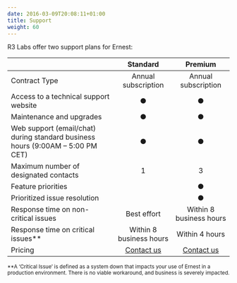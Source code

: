```yaml
---
date: 2016-03-09T20:08:11+01:00
title: Support
weight: 60
---
```


R3 Labs offer two support plans for Ernest:

|   | Standard | Premium |
|---|:---:|:---:|
| Contract Type | Annual subscription | Annual subscription |
| Access to a technical support website | &#x25cf; | &#x25cf; |
| Maintenance and upgrades | &#x25cf; | &#x25cf; |
| Web support (email/chat) during standard business hours (9:00AM – 5:00 PM CET) | &#x25cf; | &#x25cf; |
| Maximum number of designated contacts | 1 | 3 |
| Feature priorities |   | &#x25cf; |
| Prioritized issue resolution |   | &#x25cf; |
| Response time on non-critical issues | Best effort | Within 8 business hours |
| Response time on critical issues** | Within 8 business hours | Within 4 hours |
| Pricing | [Contact us](/supportplan) | [Contact us](/supportplan) |

<small>**A ‘Critical Issue’ is defined as a system down that impacts your use of Ernest in a production environment. There is no viable workaround, and business is severely impacted.</small>
